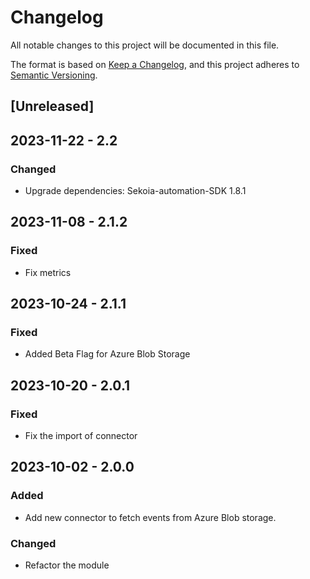 # Changelog

All notable changes to this project will be documented in this file.

The format is based on [Keep a Changelog](https://keepachangelog.com/en/1.0.0/),
and this project adheres to [Semantic Versioning](https://semver.org/spec/v2.0.0.html).

## [Unreleased]

## 2023-11-22 - 2.2

### Changed

- Upgrade dependencies: Sekoia-automation-SDK 1.8.1

## 2023-11-08 - 2.1.2

### Fixed

- Fix metrics

## 2023-10-24 - 2.1.1

### Fixed

- Added Beta Flag for Azure Blob Storage

## 2023-10-20 - 2.0.1

### Fixed

- Fix the import of connector

## 2023-10-02 - 2.0.0

### Added

- Add new connector to fetch events from Azure Blob storage.

### Changed

- Refactor the module
